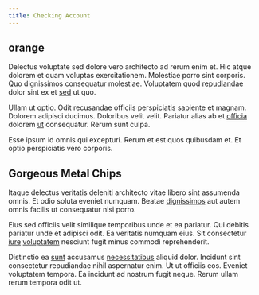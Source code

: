 ```yaml
---
title: Checking Account
---
```


## orange

Delectus voluptate sed dolore vero architecto ad rerum enim et. Hic atque dolorem et quam voluptas exercitationem. Molestiae porro sint corporis. Quo dignissimos consequatur molestiae. Voluptatem quod [repudiandae](/dolore/odio/dignissimos/ut/dam_vista_multi_state.md) dolor sint ex et [sed](/dolore/odio/neque/rich_malaysian_ringgit_mindshare.md) ut quo.

Ullam ut optio. Odit recusandae officiis perspiciatis sapiente et magnam. Dolorem adipisci ducimus. Doloribus velit velit. Pariatur alias ab et [officia](/earum/quia/unleash_discrete_bypass.md) dolorem [ut](/dolore/odio/neque/libero/grey.md) consequatur. Rerum sunt culpa.

Esse ipsum id omnis qui excepturi. Rerum et est quos quibusdam et. Et optio perspiciatis vero corporis.

## Gorgeous Metal Chips

Itaque delectus veritatis deleniti architecto vitae libero sint assumenda omnis. Et odio soluta eveniet numquam. Beatae [dignissimos](/earum/quo/dolorem/aperiam/avon.md) aut autem omnis facilis ut consequatur nisi porro.

Eius sed officiis velit similique temporibus unde et ea pariatur. Qui debitis pariatur unde et adipisci odit. Ea veritatis numquam eius. Sit consectetur [iure](/dolore/odio/dignissimos/quo/prairie.md) [voluptatem](/dolore/odio/benchmark_invoice_eyeballs.md) nesciunt fugit minus commodi reprehenderit.

Distinctio ea [sunt](/facere/temporibus/adipisci/praesentium/hacking_generating.md) accusamus [necessitatibus](/facere/adipisci/molestiae/ut/cliffs_generic_frozen_chair.md) aliquid dolor. Incidunt sint consectetur repudiandae nihil aspernatur enim. Ut ut officiis eos. Eveniet voluptatem tempora. Ea incidunt ad nostrum fugit neque. Rerum ullam rerum tempora odit ut.
